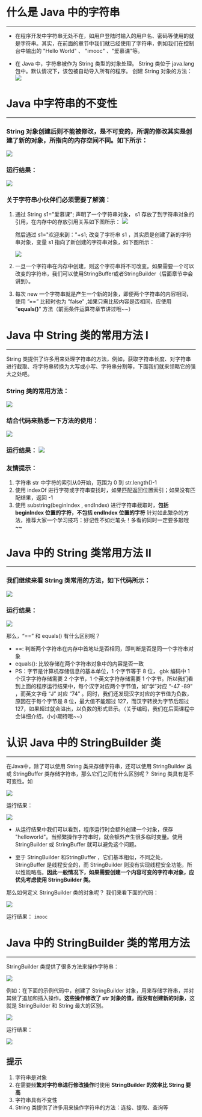 # 什么是 Java 中的字符串 #
---

- 在程序开发中字符串无处不在，如用户登陆时输入的用户名、密码等使用的就是字符串。其实，在前面的章节中我们就已经使用了字符串，例如我们在控制台中输出的 "Hello World" 、 "imooc" 、"爱慕课"等。

- 在 Java 中，字符串被作为 String 类型的对象处理。 String 类位于 java.lang 包中。默认情况下，该包被自动导入所有的程序。
创建 String 对象的方法：
![](http://upload-images.jianshu.io/upload_images/2106579-753375d992571537.jpg?imageMogr2/auto-orient/strip%7CimageView2/2/w/1240)

# Java 中字符串的不变性 #
---
### String 对象创建后则不能被修改，是不可变的，所谓的修改其实是创建了新的对象，所指向的内存空间不同。如下所示： ###
![](http://upload-images.jianshu.io/upload_images/2106579-af77ddfb529e58d5.jpg?imageMogr2/auto-orient/strip%7CimageView2/2/w/1240)
### 运行结果： ###

![](http://upload-images.jianshu.io/upload_images/2106579-f036ae5da536df84.jpg?imageMogr2/auto-orient/strip%7CimageView2/2/w/1240)

### 关于字符串小伙伴们必须需要了解滴： ###

1. 通过 String s1="爱慕课"; 声明了一个字符串对象， s1 存放了到字符串对象的引用，在内存中的存放引用关系如下图所示：
    ![](http://upload-images.jianshu.io/upload_images/2106579-4861f2d5e955b034.jpg?imageMogr2/auto-orient/strip%7CimageView2/2/w/1240)
    
    然后通过 s1="欢迎来到："+s1; 改变了字符串 s1 ，其实质是创建了新的字符串对象，变量 s1 指向了新创建的字符串对象，如下图所示：

    ![](http://upload-images.jianshu.io/upload_images/2106579-b90d5a758535d7fb.jpg?imageMogr2/auto-orient/strip%7CimageView2/2/w/1240)
2. 一旦一个字符串在内存中创建，则这个字符串将不可改变。如果需要一个可以改变的字符串，我们可以使用StringBuffer或者StringBuilder（后面章节中会讲到）。

3. 每次 new 一个字符串就是产生一个新的对象，即便两个字符串的内容相同，使用 ”==” 比较时也为 ”false” ,如果只需比较内容是否相同，应使用 ”**equals()**” 方法（前面条件运算符章节讲过哦~~）

# Java 中 String 类的常用方法 Ⅰ #
---
String 类提供了许多用来处理字符串的方法，例如，获取字符串长度、对字符串进行截取、将字符串转换为大写或小写、字符串分割等，下面我们就来领略它的强大之处吧。

### String 类的常用方法： ###
![](http://upload-images.jianshu.io/upload_images/2106579-314ed695394d376a.jpg?imageMogr2/auto-orient/strip%7CimageView2/2/w/1240)
### 结合代码来熟悉一下方法的使用： ###
![](http://upload-images.jianshu.io/upload_images/2106579-01635f706a4ba50b.jpg?imageMogr2/auto-orient/strip%7CimageView2/2/w/1240)
### 运行结果： ![](http://upload-images.jianshu.io/upload_images/2106579-cca6f8bdb2fe830c.jpg?imageMogr2/auto-orient/strip%7CimageView2/2/w/1240)

### 友情提示： ###
1. 字符串 str 中字符的索引从0开始，范围为 0 到 str.length()-1
2. 使用 indexOf 进行字符或字符串查找时，如果匹配返回位置索引；如果没有匹配结果，返回 -1
3. 使用 substring(beginIndex , endIndex) 进行字符串截取时，**包括 beginIndex 位置的字符，不包括 endIndex 位置的字符**
针对如此繁杂的方法，推荐大家一个学习技巧：好记性不如烂笔头！多看的同时一定要多敲哦~~

# Java 中的 String 类常用方法 Ⅱ #
---
### 我们继续来看 String 类常用的方法，如下代码所示： ###
![](http://upload-images.jianshu.io/upload_images/2106579-0c1d741ff38553e3.jpg?imageMogr2/auto-orient/strip%7CimageView2/2/w/1240)
### 运行结果： ###
![](http://upload-images.jianshu.io/upload_images/2106579-f33e395658efb48f.jpg?imageMogr2/auto-orient/strip%7CimageView2/2/w/1240)

那么，“==” 和 equals() 有什么区别呢？

- ==: 判断两个字符串在内存中首地址是否相同，即判断是否是同一个字符串对象
- equals(): 比较存储在两个字符串对象中的内容是否一致
- PS：字节是计算机存储信息的基本单位，1 个字节等于 8 位， gbk 编码中 1 个汉字字符存储需要 2 个字节，1 个英文字符存储需要 1 个字节。所以我们看到上面的程序运行结果中，每个汉字对应两个字节值，如“学”对应 “-47 -89” ，而英文字母 “J” 对应 “74” 。同时，我们还发现汉字对应的字节值为负数，原因在于每个字节是 8 位，最大值不能超过 127，而汉字转换为字节后超过 127，如果超过就会溢出，以负数的形式显示。（关于编码，我们在后面课程中会详细介绍，小小期待哦~~）

# 认识 Java 中的 StringBuilder 类 #
---
在Java中，除了可以使用 String 类来存储字符串，还可以使用 StringBuilder 类或 StringBuffer 类存储字符串，那么它们之间有什么区别呢？
String 类具有是不可变性。如

![](http://upload-images.jianshu.io/upload_images/2106579-724d4c7969ab3488.jpg?imageMogr2/auto-orient/strip%7CimageView2/2/w/1240)

运行结果：  

![](http://upload-images.jianshu.io/upload_images/2106579-39b7e20a953419bd.jpg?imageMogr2/auto-orient/strip%7CimageView2/2/w/1240)

- 从运行结果中我们可以看到，程序运行时会额外创建一个对象，保存 "helloworld"。当频繁操作字符串时，就会额外产生很多临时变量。使用 StringBuilder 或 StringBuffer 就可以避免这个问题。

- 至于 StringBuilder 和StringBuffer ，它们基本相似，不同之处，StringBuffer 是线程安全的，而 StringBuilder 则没有实现线程安全功能，所以性能略高。**因此一般情况下，如果需要创建一个内容可变的字符串对象，应优先考虑使用 StringBuilder 类。**

那么如何定义 StringBuilder 类的对象呢？ 我们来看下面的代码：

![](http://upload-images.jianshu.io/upload_images/2106579-2c5374c5c0fae580.jpg?imageMogr2/auto-orient/strip%7CimageView2/2/w/1240)

运行结果： `imooc  `

# Java 中的 StringBuilder 类的常用方法 #
---
StringBuilder 类提供了很多方法来操作字符串：

![](http://upload-images.jianshu.io/upload_images/2106579-dc64cb8608fdd1f2.jpg?imageMogr2/auto-orient/strip%7CimageView2/2/w/1240)

例如：在下面的示例代码中，创建了 StringBuilder 对象，用来存储字符串，并对其做了追加和插入操作。**这些操作修改了 str 对象的值，而没有创建新的对象**，这就是 StringBuilder 和 String 最大的区别。

![](http://upload-images.jianshu.io/upload_images/2106579-ca25b969acd04ef7.jpg?imageMogr2/auto-orient/strip%7CimageView2/2/w/1240)

运行结果： 

![](http://upload-images.jianshu.io/upload_images/2106579-cab8e2199f25b473.jpg?imageMogr2/auto-orient/strip%7CimageView2/2/w/1240)

## 提示 ##
1. 字符串是对象
2. 在需要频**繁对字符串进行修改操作**时使用 **StringBuilder 的效率比 String 要高**
3. 字符串具有不变性
4. String 类提供了许多用来操作字符串的方法：连接、提取、查询等
